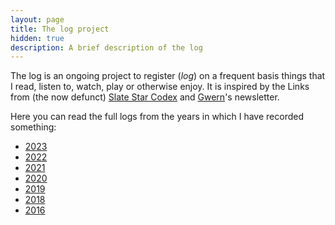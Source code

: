 ```yaml
---
layout: page
title: The log project
hidden: true
description: A brief description of the log
---
```


The log is an ongoing project to register (*log*) on a frequent basis things that I read, listen to, watch, play or otherwise enjoy. It is inspired by the Links from (the now defunct) [Slate Star Codex](https://slatestarcodex.com/) and [Gwern](https://www.gwern.net)'s newsletter.

Here you can read the full logs from the years in which I have recorded something:

- [<span class="year">2023</span>](2023)
- [<span class="year">2022</span>](2022)
- [<span class="year">2021</span>](2021)
- [<span class="year">2020</span>](2020)
- [<span class="year">2019</span>](2019)
- [<span class="year">2018</span>](2018)
- [<span class="year">2016</span>](2016)

